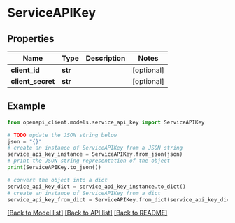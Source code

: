 # ServiceAPIKey


## Properties

Name | Type | Description | Notes
------------ | ------------- | ------------- | -------------
**client_id** | **str** |  | [optional] 
**client_secret** | **str** |  | [optional] 

## Example

```python
from openapi_client.models.service_api_key import ServiceAPIKey

# TODO update the JSON string below
json = "{}"
# create an instance of ServiceAPIKey from a JSON string
service_api_key_instance = ServiceAPIKey.from_json(json)
# print the JSON string representation of the object
print(ServiceAPIKey.to_json())

# convert the object into a dict
service_api_key_dict = service_api_key_instance.to_dict()
# create an instance of ServiceAPIKey from a dict
service_api_key_from_dict = ServiceAPIKey.from_dict(service_api_key_dict)
```
[[Back to Model list]](../README.md#documentation-for-models) [[Back to API list]](../README.md#documentation-for-api-endpoints) [[Back to README]](../README.md)


